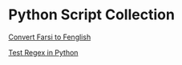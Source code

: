 # Python Script Collection

[Convert Farsi to Fenglish](https://github.com/hadi-hd/python-script-collection/tree/main/fa-to-fen.py)

[Test Regex in Python](https://github.com/hadi-hd/python-script-collection/tree/main/regex-test.py)
